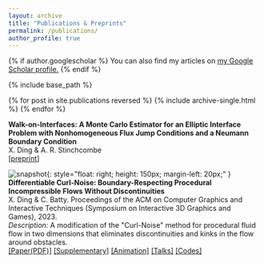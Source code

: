 ```yaml
---
layout: archive
title: "Publications & Preprints"
permalink: /publications/
author_profile: true
---
```


{% if author.googlescholar %}
  You can also find my articles on <u><a href="{{author.googlescholar}}">my Google Scholar profile</a>.</u>
{% endif %}

{% include base_path %}

{% for post in site.publications reversed %}
  {% include archive-single.html %}
{% endfor %}

**Walk-on-Interfaces: A Monte Carlo Estimator for an Elliptic Interface Problem with Nonhomogeneous Flux Jump Conditions and a Neumann Boundary Condition**\
X. Ding & A. R. Stinchcombe \
[[preprint]](https://arxiv.org/abs/2508.16767)


![snapshot](https://xinwending.github.io/files/DifferentiableCurlNoise/snapshot.png){: style="float: right; height: 150px; margin-left: 20px;" }
**Differentiable Curl-Noise: Boundary-Respecting Procedural Incompressible Flows Without Discontinuities**\
X. Ding & C. Batty. Proceedings of the ACM on Computer Graphics and Interactive Techniques (Symposium on Interactive 3D Graphics and Games), 2023.\
*Description:* A modification of the "Curl-Noise" method for procedural fluid flow in two dimensions that eliminates discontinuities and kinks in the flow around obstacles.\
[[Paper(PDF)]](https://xinwending.github.io/files/DifferentiableCurlNoise/Curl_Noise_Paper.pdf)
[[Supplementary]](https://xinwending.github.io/files/DifferentiableCurlNoise/Curl_Noise_Supplementary_Proof.pdf)
[[Animation]](https://cs.uwaterloo.ca/~c2batty/papers/Ding2023/SupplementaryVideoLarge.mp4)
[[Talks]](https://youtu.be/m8rggUd7cAQ?si=VIVtlgNJkq8ZxbDY&t=3555)
[[Codes]](https://github.com/XinwenDing/DifferentiableCurlNoise)
